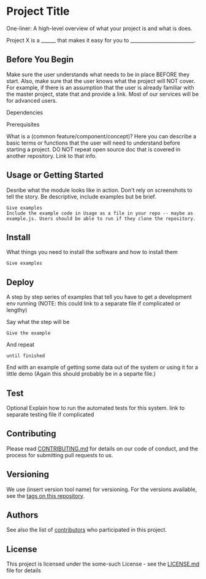# Project Title

One-liner: A high-level overview of what your project is and what is does.

Project X is a ______ that makes it easy for you to __________________________.

## Before You Begin
Make sure the user understands what needs to be in place BEFORE they start. Also, make sure that the user knows what the project will NOT cover. For example, if there is an assumption that the user is already familiar with the master project, state that and provide a link. Most of our services will be for advanced users. 

Dependencies

Prerequisites

What is a (common feature/component/concept)?
Here you can describe a basic terms or functions that the user will need to understand before starting a project.
DO NOT repeat open source doc that is covered in another repository. Link to that info. 

## Usage or Getting Started
Desribe what the module looks like in action. Don't rely on screenshots to tell the story. Be descriptive, include examples but be brief. 

```
Give examples
Include the example code in Usage as a file in your repo -- maybe as example.js. Users should be able to run if they clone the repository.
```


## Install

What things you need to install the software and how to install them

```
Give examples
```

## Deploy

A step by step series of examples that tell you have to get a development env running
(NOTE: this could link to a separate file if complicated or lengthy)

Say what the step will be

```
Give the example
```

And repeat

```
until finished
```

End with an example of getting some data out of the system or using it for a little demo (Again this should probably be in a separte file.)

## Test 

Optional
Explain how to run the automated tests for this system. 
link to separate testing file if complicated


## Contributing

Please read [CONTRIBUTING.md](link) for details on our code of conduct, and the process for submitting pull requests to us.

## Versioning

We use (insert version tool name) for versioning. For the versions available, see the [tags on this repository](https://github.com/your/project/tags).

## Authors

See also the list of [contributors](https://github.com/your/project/contributors) who participated in this project.

## License

This project is licensed under the some-such License - see the [LICENSE.md](LICENSE.md) file for details


